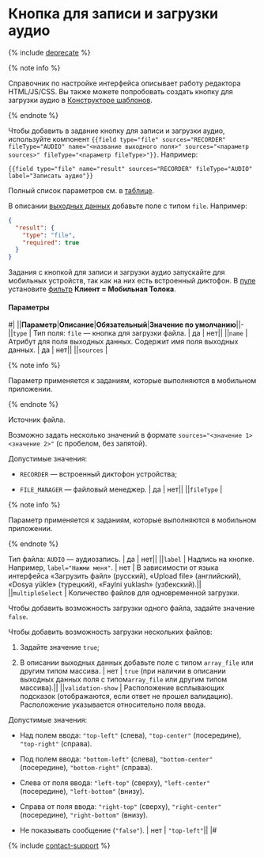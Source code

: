 # Кнопка для записи и загрузки аудио

{% include [deprecate](../../../_includes/deprecate.md) %}

{% note info %}

Справочник по настройке интерфейса описывает работу редактора HTML/JS/CSS. Вы также можете попробовать создать кнопку для загрузки аудио в [Конструкторе шаблонов](../../../template-builder/reference/field.audio.md).

{% endnote %}

Чтобы добавить в задание кнопку для записи и загрузки аудио, используйте компонент `{{field type="file" sources="RECORDER" fileType="AUDIO" name="<название выходного поля>" sources="<параметр sources>" fileType="<параметр fileType>"}}`. Например:

```plaintext
{{field type="file" name="result" sources="RECORDER" fileType="AUDIO" label="Записать аудио"}}
```

Полный список параметров см. в [таблице](#parametry).

В описании [выходных данных](../incoming.md) добавьте поле с типом `file`. Например:

```json
{
  "result": {
    "type": "file",
    "required": true
  }
}
```

Задания с кнопкой для записи и загрузки аудио запускайте для мобильных устройств, так как на них есть встроенный диктофон. В [пуле](../../../glossary.md#pool) установите [фильтр](../filters.md) **Клиент = Мобильная Толока**.

#### Параметры

#|
||**Параметр**|**Описание**|**Обязательный**|**Значение по умолчанию**||-
||`type` | Тип поля: `file` — кнопка для загрузки файла. | да | нет||
||`name` | Атрибут для поля выходных данных. Содержит имя поля выходных данных. | да | нет||
||`sources` |

{% note info %}

Параметр применяется к заданиям, которые выполняются в мобильном приложении.

{% endnote %}

Источник файла.

Возможно задать несколько значений в формате `sources="<значение 1> <значение 2>"` (с пробелом, без запятой).

Допустимые значения:

- `RECORDER` — встроенный диктофон устройства;

- `FILE_MANAGER` — файловый менеджер. | да | нет||
||`fileType` |

{% note info %}

Параметр применяется к заданиям, которые выполняются в мобильном приложении.

{% endnote %}

Тип файла: `AUDIO` — аудиозапись. | да | нет||
||`label` | Надпись на кнопке. Например, `label="Нажми меня"`. | нет | В зависимости от языка интерфейса «Загрузить файл» (русский), «Upload file» (английский), «Dosya yükle» (турецкий), «Faylni yuklash» (узбекский).||
||`multipleSelect` | Количество файлов для одновременной загрузки.

Чтобы добавить возможность загрузки одного файла, задайте значение `false`.

Чтобы добавить возможность загрузки нескольких файлов:

1. Задайте значение `true`;

1. В описании выходных данных добавьте поле с типом `array_file` или другим типом массива. | нет | `true` (при наличии в описании выходных данных поля с типом`array_file` или другим типом массива).||
||`validation-show` | Расположение всплывающих подсказок (отображаются, если ответ не прошел валидацию). Расположение указывается относительно поля ввода.

Допустимые значения:

- Над полем ввода: `"top-left"` (слева), `"top-center"` (посередине), `"top-right"` (справа).

- Под полем ввода: `"bottom-left"` (слева), `"bottom-center"` (посередине), `"bottom-right"` (справа).

- Слева от поля ввода: `"left-top"` (сверху), `"left-center"` (посередине), `"left-bottom"` (внизу).

- Справа от поля ввода: `"right-top"` (сверху), `"right-center"` (посередине), `"right-bottom"` (внизу).

- Не показывать сообщение (`"false"`). | нет | `"top-left"`||
|#

{% include [contact-support](../../_includes/contact-support.md) %}